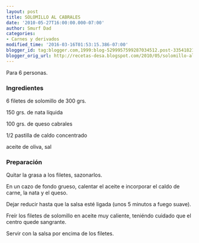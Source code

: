 ```yaml
---
layout: post
title: SOLOMILLO AL CABRALES
date: '2010-05-27T16:00:00.000-07:00'
author: Smurf Dad
categories:
- Carnes y derivados
modified_time: '2016-03-16T01:53:15.386-07:00'
blogger_id: tag:blogger.com,1999:blog-5299957599287034512.post-3354182179097828488
blogger_orig_url: http://recetas-desa.blogspot.com/2010/05/solomillo-al-cabrales.html
---
```


Para 6 personas.

<h3>Ingredientes</h3>


6 filetes de solomillo de 300 grs.

150 grs. de nata l&iacute;quida

100 grs. de queso cabrales

1/2 pastilla de caldo concentrado

aceite de oliva, sal

<h3>Preparaci&oacute;n</h3>


Quitar la grasa a los filetes, sazonarlos.

En un cazo de fondo grueso, calentar el aceite e incorporar el caldo de carne, la nata y el queso.

Dejar reducir hasta que la salsa est&eacute; ligada (unos 5 minutos a fuego suave).

Fre&iacute;r los filetes de solomillo en aceite muy caliente, teni&eacute;ndo cuidado que el centro quede sangrante.

Servir con la salsa por encima de los filetes.

